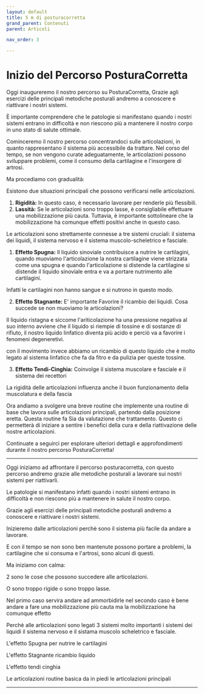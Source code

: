 ```yaml
---
layout: default
title: 5 m di posturacorretta 
grand_parent: Contenuti
parent: Articoli

nav_order: 3

---
```



# Inizio del Percorso PosturaCorretta

Oggi inaugureremo il nostro percorso su PosturaCorretta, Grazie agli esercizi delle  principali metodiche posturali andremo a conoscere e riattivare i nostri sistemi.

È importante comprendere che le patologie si manifestano quando i nostri sistemi entrano in difficoltà e non riescono più a mantenere il nostro corpo in uno stato di salute ottimale.

Cominceremo il nostro percorso concentrandoci sulle articolazioni, in quanto rappresentano il sistema più accessibile da trattare. Nel corso del tempo, se non vengono curate adeguatamente, le articolazioni possono sviluppare problemi, come il consumo della cartilagine e l'insorgere di artrosi.

Ma procediamo con gradualità:

Esistono due situazioni principali che possono verificarsi nelle articolazioni.

1. **Rigidità:** In questo caso, è necessario lavorare per renderle più flessibili.
2. **Lassità:** Se le articolazioni sono troppo lasse, è consigliabile effettuare una mobilizzazione più cauta. Tuttavia, è importante sottolineare che la mobilizzazione ha comunque effetti positivi anche in questo caso.

Le articolazioni sono strettamente connesse a tre sistemi cruciali: il sistema dei liquidi, il sistema nervoso e il sistema muscolo-scheletrico e fasciale.

1. **Effetto Spugna:** Il liquido sinoviale contribuisce a nutrire le cartilagini, quando muoviamo l'articolazione la nostra cartilagine viene strizzata come una spugna e quando l'articolazione si distende la cartilagine si distende il liquido sinoviale entra e va a portare nutrimento alle cartilagini. 

Infatti le cartilagini non hanno sangue e si nutrono in questo modo.


2. **Effetto Stagnante:** E' importante Favorire il ricambio dei liquidi.
Cosa succede se non muoviamo le articolazioni? 

Il liquido ristagna e siccome l'ariticolazione ha una pressione negativa al suo interno avviene che il liquido si riempie di tossine e di sostanze di rifiuto, il nostro liquido linfatico diventa più acido e perciò va a favorire i fenomeni degeneretivi.

con il movimento invece abbiamo un ricambio di questo liquido che è molto legato al sistema linfatico che fa da fitro e da pulizia per queste tossine.


3. **Effetto Tendi-Cinghia:** Coinvolge il sistema muscolare e fasciale e il sistema dei recettori

La rigidità delle articolazioni influenza anche il buon funzionamento della muscolatura e della fascia




Ora andiamo a svolgere una breve routine che implemente una routine  di base che lavora sulle articolazioni principali, partendo dalla posizione eretta. 
Questa routine fa Sia da valutazione che trattamento. Questo ci permetterà di iniziare a sentire i benefici della cura e della riattivazione delle nostre articolazioni.

Continuate a seguirci per esplorare ulteriori dettagli e approfondimenti durante il nostro percorso PosturaCorretta!


--------------------

Oggi iniziamo ad affrontare il percorso posturacorretta, con questo percorso andremo grazie alle metodiche posturali a lavorare sui nostri sistemi per riattivarli.

Le patologie si manifestano infatti quando i nostri sistemi entrano in difficoltà e non riescono più a mantenere in salute il nostro corpo.

Grazie agli esercizi delle  principali metodiche posturali andremo a conoscere e riattivare i nostri sistemi.

Inizieremo dalle articolazioni perchè sono il sistema più facile da andare a lavorare.

E con il tempo se non sono ben mantenute possono portare a problemi, la cartilagine che si consuma e l'artrosi, sono alcuni di questi.


Ma iniziamo con calma:

2 sono le cose che possono succedere alle articolazioni.

O sono troppo rigide o sono troppo lasse.

Nel primo caso servira andare ad ammorbidirle nel secondo caso è bene andare a fare una mobilizzazione più cauta ma la mobilizzazione ha comunque effetto 

Perchè  alle articolazioni sono legati 3 sistemi molto importanti i sistemi dei liquidi il sistema nervoso e il sistama muscolo scheletrico e fasciale.

L'effetto Spugna per nutrire le cartilagini

L'effetto Stagnante ricambio liquido

L'effetto tendi cinghia

Le articolazioni routine basica da in piedi le articolazioni principali

--------------------